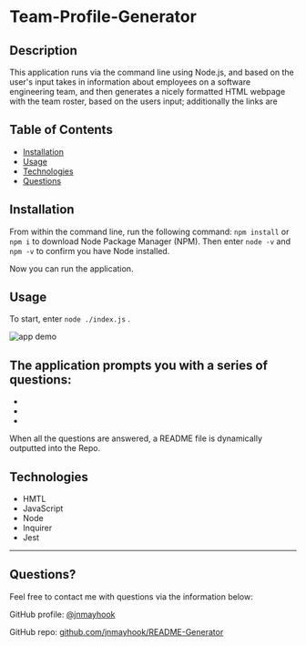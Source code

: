 # Team-Profile-Generator

## Description 
  
This application runs via the command line using Node.js, and based on the user's input takes in information about employees on a software engineering team, and then generates a nicely formatted HTML webpage with the team roster, based on the users input; additionally the links are 


## Table of Contents

* [Installation](#installation)
* [Usage](#usage)
* [Technologies](#technologies)
* [Questions](#questions)
  

## Installation

From within the command line, run the following command: `npm install` or `npm i` to download Node Package Manager (NPM).  Then enter `node -v` and `npm -v` to confirm you have Node installed. 

Now you can run the application. 


## Usage 

To start, enter `node ./index.js` . 

![app demo]()

The application prompts you with a series of questions:
- 
- 
- 
- 

When all the questions are answered, a README file is dynamically outputted into the Repo. 


## Technologies

- HMTL
- JavaScript
- Node
- Inquirer
- Jest

---

## Questions?
Feel free to contact me with questions via the information below:

GitHub profile: [@jnmayhook](https://github.com/jnmayhook)

GitHub repo: [github.com/jnmayhook/README-Generator](https://github.com/jnmayhook/README-Generator)